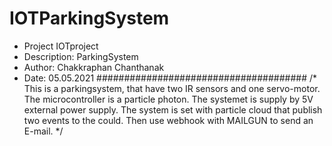 # IOTParkingSystem
 * Project IOTproject
 * Description: ParkingSystem
 * Author: Chakkraphan Chanthanak
 * Date: 05.05.2021
######################################
/* This is a parkingsystem, that have two IR sensors and one servo-motor. 
The microcontroller is a particle photon. 
The systemet is supply by 5V external power supply. 
The system is set with particle cloud that publish two events to the could. 
Then use webhook with MAILGUN to send an E-mail. 
*/
